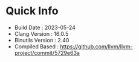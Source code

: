 # Quick Info
* Build Date : 2023-05-24
* Clang Version : 16.0.5
* Binutils Version : 2.40
* Compiled Based : https://github.com/llvm/llvm-project/commit/5729e63a
